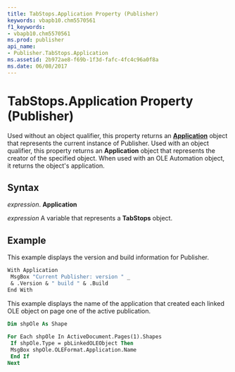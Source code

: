 ```yaml
---
title: TabStops.Application Property (Publisher)
keywords: vbapb10.chm5570561
f1_keywords:
- vbapb10.chm5570561
ms.prod: publisher
api_name:
- Publisher.TabStops.Application
ms.assetid: 2b972ae8-f69b-1f3d-fafc-4fc4c96a0f8a
ms.date: 06/08/2017
---
```



# TabStops.Application Property (Publisher)

Used without an object qualifier, this property returns an  **[Application](Publisher.Application.md)** object that represents the current instance of Publisher. Used with an object qualifier, this property returns an  **Application** object that represents the creator of the specified object. When used with an OLE Automation object, it returns the object's application.


## Syntax

 _expression_. **Application**

 _expression_ A variable that represents a  **TabStops** object.


## Example

This example displays the version and build information for Publisher.


```vb
With Application 
 MsgBox "Current Publisher: version " _ 
 & .Version & " build " & .Build 
End With
```

This example displays the name of the application that created each linked OLE object on page one of the active publication.




```vb
Dim shpOle As Shape 
 
For Each shpOle In ActiveDocument.Pages(1).Shapes 
 If shpOle.Type = pbLinkedOLEObject Then 
 MsgBox shpOle.OLEFormat.Application.Name 
 End If 
Next
```


